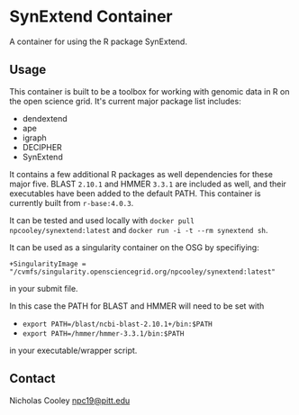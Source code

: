 # SynExtend Container

A container for using the R package SynExtend.

## Usage

This container is built to be a toolbox for working with genomic data in R on the open science grid. It's current major package list includes:

* dendextend
* ape
* igraph
* DECIPHER
* SynExtend

It contains a few additional R packages as well dependencies for these major five. BLAST `2.10.1` and HMMER `3.3.1` are included as well, and their executables have been added to the default PATH. This container is currently built from `r-base:4.0.3`.

It can be tested and used locally with `docker pull npcooley/synextend:latest` and `docker run -i -t --rm synextend sh`.

It can be used as a singularity container on the OSG by specifiying:

`+SingularityImage = "/cvmfs/singularity.opensciencegrid.org/npcooley/synextend:latest"`

in your submit file.

In this case the PATH for BLAST and HMMER will need to be set with

* `export PATH=/blast/ncbi-blast-2.10.1+/bin:$PATH`
* `export PATH=/hmmer/hmmer-3.3.1/bin:$PATH`

in your executable/wrapper script.

## Contact

Nicholas Cooley
npc19@pitt.edu






